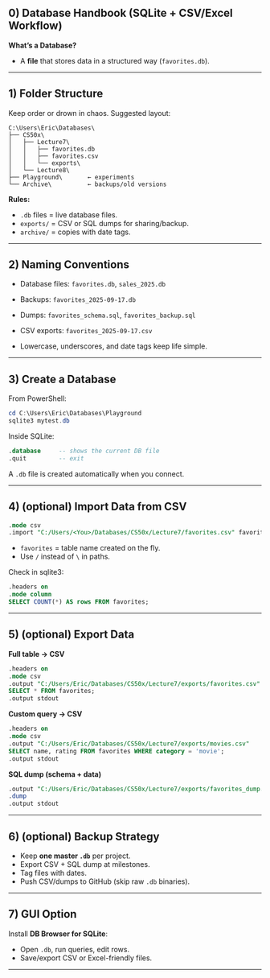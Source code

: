 ## 0) Database Handbook (SQLite + CSV/Excel Workflow)
**What’s a Database?**
- A **file** that stores data in a structured way (`favorites.db`). 

---

## 1) Folder Structure
Keep order or drown in chaos. Suggested layout:

```
C:\Users\Eric\Databases\
├── CS50x\
│   ├── Lecture7\
│   │   ├── favorites.db
│   │   ├── favorites.csv
│   │   └── exports\
│   └── Lecture8\
├── Playground\       ← experiments
└── Archive\          ← backups/old versions
```

**Rules:**
- `.db` files = live database files.  
- `exports/` = CSV or SQL dumps for sharing/backup.  
- `archive/` = copies with date tags.  

---

## 2) Naming Conventions
- Database files: `favorites.db`, `sales_2025.db`  
- Backups: `favorites_2025-09-17.db`  
- Dumps: `favorites_schema.sql`, `favorites_backup.sql`  
- CSV exports: `favorites_2025-09-17.csv`  

- Lowercase, underscores, and date tags keep life simple.

---

## 3) Create a Database
From PowerShell:

```powershell
cd C:\Users\Eric\Databases\Playground
sqlite3 mytest.db
```

Inside SQLite:

```sql
.database     -- shows the current DB file
.quit         -- exit
```

A `.db` file is created automatically when you connect.

---

## 4) (optional) Import Data from CSV
```sql
.mode csv
.import "C:/Users/<You>/Databases/CS50x/Lecture7/favorites.csv" favorites
```

- `favorites` = table name created on the fly.  
- Use `/` instead of `\` in paths.  

Check in sqlite3:
```sql
.headers on
.mode column
SELECT COUNT(*) AS rows FROM favorites;
```

---

## 5) (optional) Export Data

**Full table → CSV**
```sql
.headers on
.mode csv
.output "C:/Users/Eric/Databases/CS50x/Lecture7/exports/favorites.csv"
SELECT * FROM favorites;
.output stdout
```

**Custom query → CSV**
```sql
.headers on
.mode csv
.output "C:/Users/Eric/Databases/CS50x/Lecture7/exports/movies.csv"
SELECT name, rating FROM favorites WHERE category = 'movie';
.output stdout
```

**SQL dump (schema + data)**
```sql
.output "C:/Users/Eric/Databases/CS50x/Lecture7/exports/favorites_dump.sql"
.dump
.output stdout
```

---

## 6) (optional) Backup Strategy 
- Keep **one master `.db`** per project.  
- Export CSV + SQL dump at milestones.  
- Tag files with dates.  
- Push CSV/dumps to GitHub (skip raw `.db` binaries).  

---

## 7) GUI Option
Install **DB Browser for SQLite**:  
- Open `.db`, run queries, edit rows.  
- Save/export CSV or Excel-friendly files.  

---
